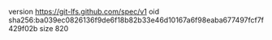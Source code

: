 version https://git-lfs.github.com/spec/v1
oid sha256:ba039ec0826136f9de6f18b82b33e46d10167a6f98eaba677497fcf7f429f02b
size 820
